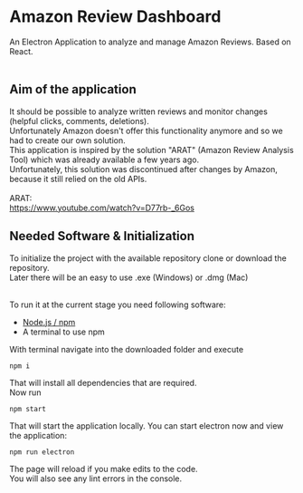 # Amazon Review Dashboard

An Electron Application to analyze and manage Amazon Reviews. Based on React.<br><br>

## Aim of the application

It should be possible to analyze written reviews and monitor changes (helpful clicks, comments, deletions).<br>
Unfortunately Amazon doesn't offer this functionality anymore and so we had to create our own solution.<br>
This application is inspired by the solution "ARAT" (Amazon Review Analysis Tool) which was already available a few years ago. <br>Unfortunately, this solution was discontinued after changes by Amazon, because it still relied on the old APIs.<br>
<br>
ARAT:<br>
https://www.youtube.com/watch?v=D77rb-_6Gos<br>


## Needed Software & Initialization

To initialize the project with the available repository clone or download the repository.<br>
Later there will be an easy to use .exe (Windows) or .dmg (Mac)<br><br>

To run it at the current stage you need following software:<br>
* [Node.js / npm](https://nodejs.org/en/)
* A terminal to use npm

With terminal navigate into the downloaded folder and execute

```
npm i
```
That will install all dependencies that are required.<br>
Now run
```
npm start
```
That will start the application locally.  You can start electron now and view the application:

```
npm run electron
```

The page will reload if you make edits to the code.<br>
You will also see any lint errors in the console.

